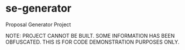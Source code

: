 # se-generator

Proposal Generator Project

NOTE: PROJECT CANNOT BE BUILT. SOME INFORMATION HAS BEEN OBFUSCATED. THIS IS FOR CODE DEMONSTRATION PURPOSES ONLY.
